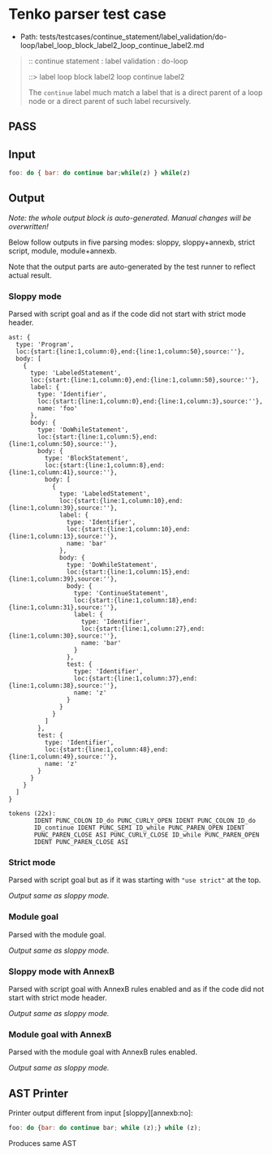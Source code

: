 # Tenko parser test case

- Path: tests/testcases/continue_statement/label_validation/do-loop/label_loop_block_label2_loop_continue_label2.md

> :: continue statement : label validation : do-loop
>
> ::> label loop block label2 loop continue label2
>
> The `continue` label much match a label that is a direct parent of a loop node or a direct parent of such label recursively.

## PASS

## Input

`````js
foo: do { bar: do continue bar;while(z) } while(z)
`````

## Output

_Note: the whole output block is auto-generated. Manual changes will be overwritten!_

Below follow outputs in five parsing modes: sloppy, sloppy+annexb, strict script, module, module+annexb.

Note that the output parts are auto-generated by the test runner to reflect actual result.

### Sloppy mode

Parsed with script goal and as if the code did not start with strict mode header.

`````
ast: {
  type: 'Program',
  loc:{start:{line:1,column:0},end:{line:1,column:50},source:''},
  body: [
    {
      type: 'LabeledStatement',
      loc:{start:{line:1,column:0},end:{line:1,column:50},source:''},
      label: {
        type: 'Identifier',
        loc:{start:{line:1,column:0},end:{line:1,column:3},source:''},
        name: 'foo'
      },
      body: {
        type: 'DoWhileStatement',
        loc:{start:{line:1,column:5},end:{line:1,column:50},source:''},
        body: {
          type: 'BlockStatement',
          loc:{start:{line:1,column:8},end:{line:1,column:41},source:''},
          body: [
            {
              type: 'LabeledStatement',
              loc:{start:{line:1,column:10},end:{line:1,column:39},source:''},
              label: {
                type: 'Identifier',
                loc:{start:{line:1,column:10},end:{line:1,column:13},source:''},
                name: 'bar'
              },
              body: {
                type: 'DoWhileStatement',
                loc:{start:{line:1,column:15},end:{line:1,column:39},source:''},
                body: {
                  type: 'ContinueStatement',
                  loc:{start:{line:1,column:18},end:{line:1,column:31},source:''},
                  label: {
                    type: 'Identifier',
                    loc:{start:{line:1,column:27},end:{line:1,column:30},source:''},
                    name: 'bar'
                  }
                },
                test: {
                  type: 'Identifier',
                  loc:{start:{line:1,column:37},end:{line:1,column:38},source:''},
                  name: 'z'
                }
              }
            }
          ]
        },
        test: {
          type: 'Identifier',
          loc:{start:{line:1,column:48},end:{line:1,column:49},source:''},
          name: 'z'
        }
      }
    }
  ]
}

tokens (22x):
       IDENT PUNC_COLON ID_do PUNC_CURLY_OPEN IDENT PUNC_COLON ID_do
       ID_continue IDENT PUNC_SEMI ID_while PUNC_PAREN_OPEN IDENT
       PUNC_PAREN_CLOSE ASI PUNC_CURLY_CLOSE ID_while PUNC_PAREN_OPEN
       IDENT PUNC_PAREN_CLOSE ASI
`````

### Strict mode

Parsed with script goal but as if it was starting with `"use strict"` at the top.

_Output same as sloppy mode._

### Module goal

Parsed with the module goal.

_Output same as sloppy mode._

### Sloppy mode with AnnexB

Parsed with script goal with AnnexB rules enabled and as if the code did not start with strict mode header.

_Output same as sloppy mode._

### Module goal with AnnexB

Parsed with the module goal with AnnexB rules enabled.

_Output same as sloppy mode._

## AST Printer

Printer output different from input [sloppy][annexb:no]:

````js
foo: do {bar: do continue bar; while (z);} while (z);
````

Produces same AST

